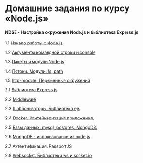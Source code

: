 # Домашние задания по курсу «Node.js»
#### NDSE - Настройка окружения Node.js и библиотека Express.js

1.1 [Начало работы с Node.js](001-intro)

1.2 [Аргументы командной строки и console](002-console)

1.3 [Пакеты и модули Node.js](003-packages)

1.4 [Потоки. Модули: fs, path](004-stream)

1.5 [http-module. Переменные окружения](005-http)

2.1 [Библиотека Express.js](006-express)

2.2 [Middleware](007-middleware)

2.3 [Шаблонизаторы. Библиотека ejs](008-ejs)

2.4 [Docker. Контейнеризация приложения.](009-docker)

2.5 [Базы данных. mysql, postgres, MongoDB.](010-db)

2.6 [MongoDB - использование из node.js](011-mongo)

2.7 [Аутентификация. PassportJS](012-auth)

2.8 [Websocket. Библиотеки ws и socket.io](013-websocket)


